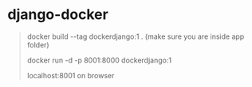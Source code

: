 # django-docker

> docker build --tag dockerdjango:1 . (make sure you are inside app folder)
>
> docker run -d -p 8001:8000 dockerdjango:1
>
> localhost:8001 on browser